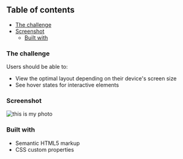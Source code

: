 ## Table of contents

- [The challenge](#the-challenge)
- [Screenshot](#screenshot)
  - [Built with](#built-with)

### The challenge

Users should be able to:

- View the optimal layout depending on their device's screen size
- See hover states for interactive elements

### Screenshot

![this is my photo](./mySS.jped)

### Built with

- Semantic HTML5 markup
- CSS custom properties
